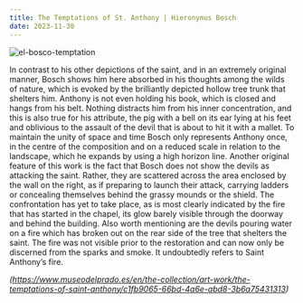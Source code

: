 ```yaml
---
title: The Temptations of St. Anthony | Hieronymus Bosch
date: 2023-11-30
---
```


![el-bosco-temptation](../el-bosco-temptation.jpg)

In contrast to his other depictions of the saint, and in an extremely original manner, Bosch shows him here absorbed in his thoughts among the wilds of nature, which is evoked by the brilliantly depicted hollow tree trunk that shelters him. Anthony is not even holding his book, which is closed and hangs from his belt. Nothing distracts him from his inner concentration, and this is also true for his attribute, the pig with a bell on its ear lying at his feet and oblivious to the assault of the devil that is about to hit it with a mallet. To maintain the unity of space and time Bosch only represents Anthony once, in the centre of the composition and on a reduced scale in relation to the landscape, which he expands by using a high horizon line. Another original feature of this work is the fact that Bosch does not show the devils as attacking the saint. Rather, they are scattered across the area enclosed by the wall on the right, as if preparing to launch their attack, carrying ladders or concealing themselves behind the grassy mounds or the shield. The confrontation has yet to take place, as is most clearly indicated by the fire that has started in the chapel, its glow barely visible through the doorway and behind the building. Also worth mentioning are the devils pouring water on a fire which has broken out on the rear side of the tree that shelters the saint. The fire was not visible prior to the restoration and can now only be discerned from the sparks and smoke. It undoubtedly refers to Saint Anthony’s fire.

_(https://www.museodelprado.es/en/the-collection/art-work/the-temptations-of-saint-anthony/c1fb9065-66bd-4a6e-abd8-3b6a75431313)_

